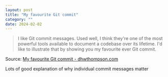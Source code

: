 ```yaml
---
layout: post
title: "My favourite Git commit"
category: ""
date: 2024-02-02
---
```


>I like Git commit messages. Used well, I think they're one of the most powerful tools available to document a codebase over its lifetime. I'd like to illustrate that by showing you my favourite ever Git commit.

Source: [My favourite Git commit - dhwthompson.com](https://dhwthompson.com/2019/my-favourite-git-commit)

Lots of good explanation of why individual commit messages matter
